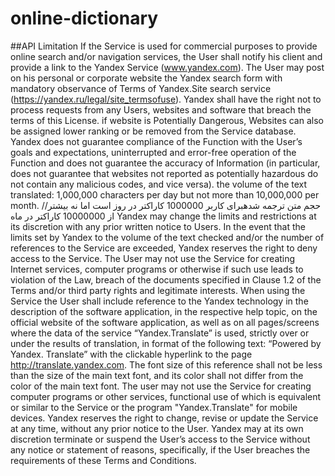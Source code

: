 # online-dictionary
##API Limitation
If the Service is used for commercial purposes to provide online search and/or navigation services,
the User shall notify his client and provide a link to the Yandex Service (www.yandex.com).
The User may post on his personal or corporate website the Yandex search form with mandatory observance
of Terms of Yandex.Site search service (https://yandex.ru/legal/site_termsofuse). 
Yandex shall have the right not to process requests from any Users, websites and software that breach
the terms of this License.
if website is Potentially Dangerous, Websites can also be assigned lower ranking or be removed from the Service database.
Yandex does not guarantee compliance of the Function with the User’s goals and expectations, uninterrupted and error-free
operation of the Function and does not guarantee the accuracy of Information (in particular, does not guarantee that
websites not reported as potentially hazardous do not contain any malicious codes, and vice versa). 
the volume of the text translated: 1,000,000 characters per day but not more than 10,000,000 per month.
//حجم متن ترجمه شدهبرای کاربر 1000000 کاراکتر در روز است اما نه بیشتر از 10000000 کاراکتر در ماه
Yandex may change the limits and restrictions at its discretion with any prior written notice to Users. 
 In the event that the limits set by Yandex to the volume of the text checked and/or the number of
 references to the Service are exceeded, Yandex reserves the right to deny access to the Service.
  The User may not use the Service for creating Internet services, computer programs or otherwise
  if such use leads to violation of the Law, breach of the documents specified in Clause 1.2 of
  the Terms and/or third party rights and legitimate interests.
  When using the Service the User shall include reference to the Yandex technology in the description
  of the software application, in the respective help topic, on the official website of the software
  application, as well as on all pages/screens where the data of the service “Yandex.Translate” is used,
  strictly over or under the results of translation, in format of the following text: “Powered by Yandex.
  Translate” with the clickable hyperlink to the page http://translate.yandex.com. The font size of this
  reference shall not be less than the size of the main text font, and its color shall not differ from
  the color of the main text font.
  The user may not use the Service for creating computer programs or other services, functional use of
  which is equivalent or similar to the Service or the program "Yandex.Translate" for mobile devices.
  Yandex reserves the right to change, revise or update the Service at any time, without any prior notice to the User.
  Yandex may at its own discretion terminate or suspend the User’s access to the Service without any notice
  or statement of reasons, specifically, if the User breaches the requirements of these Terms and Conditions. 
